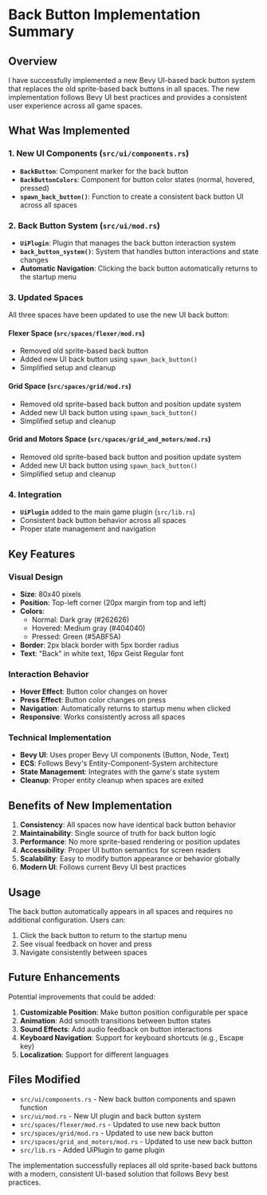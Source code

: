 # Back Button Implementation Summary

## Overview
I have successfully implemented a new Bevy UI-based back button system that replaces the old sprite-based back buttons in all spaces. The new implementation follows Bevy UI best practices and provides a consistent user experience across all game spaces.

## What Was Implemented

### 1. New UI Components (`src/ui/components.rs`)
- **`BackButton`**: Component marker for the back button
- **`BackButtonColors`**: Component for button color states (normal, hovered, pressed)
- **`spawn_back_button()`**: Function to create a consistent back button UI across all spaces

### 2. Back Button System (`src/ui/mod.rs`)
- **`UiPlugin`**: Plugin that manages the back button interaction system
- **`back_button_system()`**: System that handles button interactions and state changes
- **Automatic Navigation**: Clicking the back button automatically returns to the startup menu

### 3. Updated Spaces
All three spaces have been updated to use the new UI back button:

#### Flexer Space (`src/spaces/flexer/mod.rs`)
- Removed old sprite-based back button
- Added new UI back button using `spawn_back_button()`
- Simplified setup and cleanup

#### Grid Space (`src/spaces/grid/mod.rs`)
- Removed old sprite-based back button and position update system
- Added new UI back button using `spawn_back_button()`
- Simplified setup and cleanup

#### Grid and Motors Space (`src/spaces/grid_and_motors/mod.rs`)
- Removed old sprite-based back button and position update system
- Added new UI back button using `spawn_back_button()`
- Simplified setup and cleanup

### 4. Integration
- **`UiPlugin`** added to the main game plugin (`src/lib.rs`)
- Consistent back button behavior across all spaces
- Proper state management and navigation

## Key Features

### Visual Design
- **Size**: 80x40 pixels
- **Position**: Top-left corner (20px margin from top and left)
- **Colors**: 
  - Normal: Dark gray (#262626)
  - Hovered: Medium gray (#404040)
  - Pressed: Green (#5ABF5A)
- **Border**: 2px black border with 5px border radius
- **Text**: "Back" in white text, 16px Geist Regular font

### Interaction Behavior
- **Hover Effect**: Button color changes on hover
- **Press Effect**: Button color changes on press
- **Navigation**: Automatically returns to startup menu when clicked
- **Responsive**: Works consistently across all spaces

### Technical Implementation
- **Bevy UI**: Uses proper Bevy UI components (Button, Node, Text)
- **ECS**: Follows Bevy's Entity-Component-System architecture
- **State Management**: Integrates with the game's state system
- **Cleanup**: Proper entity cleanup when spaces are exited

## Benefits of New Implementation

1. **Consistency**: All spaces now have identical back button behavior
2. **Maintainability**: Single source of truth for back button logic
3. **Performance**: No more sprite-based rendering or position updates
4. **Accessibility**: Proper UI button semantics for screen readers
5. **Scalability**: Easy to modify button appearance or behavior globally
6. **Modern UI**: Follows current Bevy UI best practices

## Usage

The back button automatically appears in all spaces and requires no additional configuration. Users can:
1. Click the back button to return to the startup menu
2. See visual feedback on hover and press
3. Navigate consistently between spaces

## Future Enhancements

Potential improvements that could be added:
1. **Customizable Position**: Make button position configurable per space
2. **Animation**: Add smooth transitions between button states
3. **Sound Effects**: Add audio feedback on button interactions
4. **Keyboard Navigation**: Support for keyboard shortcuts (e.g., Escape key)
5. **Localization**: Support for different languages

## Files Modified

- `src/ui/components.rs` - New back button components and spawn function
- `src/ui/mod.rs` - New UI plugin and back button system
- `src/spaces/flexer/mod.rs` - Updated to use new back button
- `src/spaces/grid/mod.rs` - Updated to use new back button
- `src/spaces/grid_and_motors/mod.rs` - Updated to use new back button
- `src/lib.rs` - Added UiPlugin to game plugin

The implementation successfully replaces all old sprite-based back buttons with a modern, consistent UI-based solution that follows Bevy best practices.
